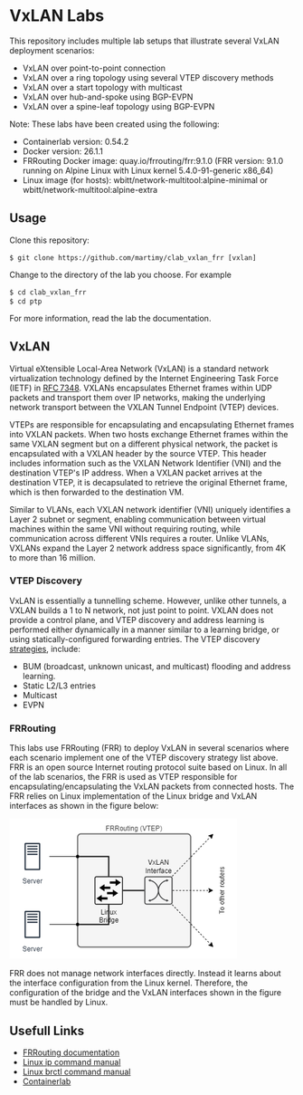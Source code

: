 # VxLAN Labs

This repository includes multiple lab setups that illustrate several VxLAN deployment scenarios:

- VxLAN over point-to-point connection
- VxLAN over a ring topology using several VTEP discovery methods
- VxLAN over a start topology with multicast
- VxLAN over hub-and-spoke using BGP-EVPN
- VxLAN over a spine-leaf topology using BGP-EVPN


Note: These labs have been created using the following:

- Containerlab version: 0.54.2
- Docker version: 26.1.1
- FRRouting Docker image: quay.io/frrouting/frr:9.1.0 (FRR version: 9.1.0 running on Alpine Linux with Linux kernel 5.4.0-91-generic x86_64)
- Linux image (for hosts): wbitt/network-multitool:alpine-minimal or wbitt/network-multitool:alpine-extra
  
## Usage

Clone this repository:

```
$ git clone https://github.com/martimy/clab_vxlan_frr [vxlan]
```

Change to the directory of the lab you choose. For example

```
$ cd clab_vxlan_frr
$ cd ptp
```

For more information, read the lab the documentation.

## VxLAN

Virtual eXtensible Local-Area Network (VxLAN) is a standard network virtualization technology defined by the Internet Engineering Task Force (IETF) in [RFC 7348](https://datatracker.ietf.org/doc/html/rfc7348). VXLANs encapsulates Ethernet frames within UDP packets and transport them over IP networks, making the underlying network transport between the VXLAN Tunnel Endpoint (VTEP) devices.

VTEPs are responsible for encapsulating and encapsulating Ethernet frames into VXLAN packets. When two hosts exchange Ethernet frames within the same VXLAN segment but on a different physical network, the packet is encapsulated with a VXLAN header by the source VTEP. This header includes information such as the VXLAN Network Identifier (VNI) and the destination VTEP's IP address. When a VXLAN packet arrives at the destination VTEP, it is decapsulated to retrieve the original Ethernet frame, which is then forwarded to the destination VM.

Similar to VLANs, each VXLAN network identifier (VNI) uniquely identifies a Layer 2 subnet or segment, enabling communication between virtual machines within the same VNI without requiring routing, while communication across different VNIs requires a router. Unlike VLANs, VXLANs expand the Layer 2 network address space significantly, from 4K to more than 16 million.


### VTEP Discovery

VxLAN is essentially a tunnelling scheme. However, unlike other tunnels, a VXLAN builds a 1 to N network, not just point to point. VXLAN does not provide a control plane, and VTEP discovery and address learning is performed either dynamically in a manner similar to a learning bridge, or using statically-configured forwarding entries. The VTEP discovery [strategies](https://vincent.bernat.ch/en/blog/2017-vxlan-linux), include:

- BUM (broadcast, unknown unicast, and multicast) flooding and address learning.
- Static L2/L3 entries
- Multicast
- EVPN


### FRRouting

This labs use FRRouting (FRR) to deploy VxLAN in several scenarios where each scenario implement one of the VTEP discovery strategy list above. FRR is an open source Internet routing protocol suite based on Linux. In all of the lab scenarios, the FRR is used as VTEP responsible for encapsulating/encapsulating the VxLAN packets from connected hosts. The FRR relies on Linux implementation of the Linux bridge and VxLAN interfaces as shown in the figure below:

![VTEP](img/vtep.png)


FRR does not manage network interfaces directly. Instead it learns about the interface configuration from the Linux kernel. Therefore, the configuration of the bridge and the VxLAN interfaces shown in the figure must be handled by Linux.

## Usefull Links

- [FRRouting documentation](https://docs.frrouting.org/en/latest/index.html)
- [Linux ip command manual](https://man7.org/linux/man-pages/man8/ip.8.html)
- [Linux brctl command manual](https://man7.org/linux/man-pages/man8/brctl.8.html)
- [Containerlab](https://containerlab.dev/)


